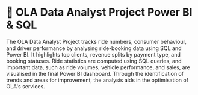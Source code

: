 # 🚖 OLA Data Analyst Project Power BI & SQL
The OLA Data Analyst Project tracks ride numbers, consumer behaviour, and driver performance by analysing ride-booking data using SQL and Power BI.  It highlights top clients, revenue splits by payment type, and booking statuses.  Ride statistics are computed using SQL queries, and important data, such as ride volumes, vehicle performance, and sales, are visualised in the final Power BI dashboard.  Through the identification of trends and areas for improvement, the analysis aids in the optimisation of OLA's services.
